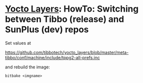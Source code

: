 # [Yocto Layers](/): HowTo: Switching between Tibbo (release) and SunPlus (dev) repos

Set values at

https://github.com/tibbotech/yocto_layers/blob/master/meta-tibbo/conf/machine/include/tppg2-all-prefs.inc

and rebuild the image:
```
bitbake <imgname>
```
